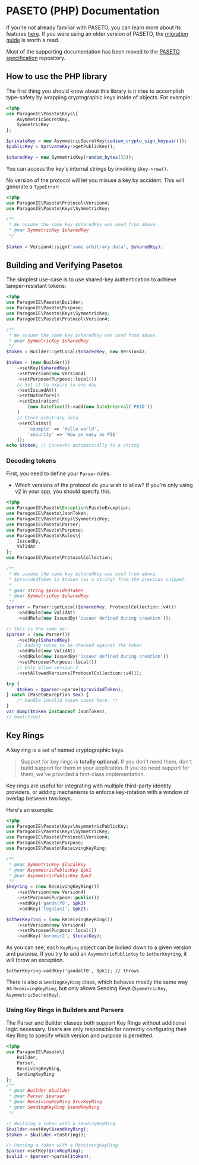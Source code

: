 # PASETO (PHP) Documentation

If you're not already familiar with PASETO, you can learn more about its features
[here](Features.md). If you were using an older version of PASETO, the
[migration guide](Migration.md) is worth a read. 

Most of the supporting documentation has been moved to the 
[PASETO specification](https://github.com/paseto-standard/paseto-spec) repository.

## How to use the PHP library

The first thing you should know about this library is it tries to accomplish
type-safety by wrapping cryptographic keys inside of objects. For example:

```php
<?php
use ParagonIE\Paseto\Keys\{
    AsymmetricSecretKey,
    SymmetricKey    
};

$privateKey = new AsymmetricSecretKey(sodium_crypto_sign_keypair());
$publicKey = $privateKey->getPublicKey();

$sharedKey = new SymmetricKey(random_bytes(32));
```

You can access the key's internal strings by invoking `$key->raw()`. 

No version of the protocol will let you misuse a key by accident.
This will generate a `TypeError`:

```php
<?php
use ParagonIE\Paseto\Protocol\Version4;
use ParagonIE\Paseto\Keys\SymmetricKey;

/**
 * We assume the same key $sharedKey was used from above.
 * @var SymmetricKey $sharedKey
 */
 
$token = Version4::sign('some arbitrary data', $sharedKey);
```

## Building and Verifying Pasetos

The simplest use-case is to use shared-key authentication
to achieve tamper-resistant tokens:

```php
<?php
use ParagonIE\Paseto\Builder;
use ParagonIE\Paseto\Purpose;
use ParagonIE\Paseto\Keys\SymmetricKey;
use ParagonIE\Paseto\Protocol\Version4;

/**
 * We assume the same key $sharedKey was used from above.
 * @var SymmetricKey $sharedKey
 */
$token = Builder::getLocal($sharedKey, new Version4);

$token = (new Builder())
    ->setKey($sharedKey)
    ->setVersion(new Version4)
    ->setPurpose(Purpose::local())
    // Set it to expire in one day
    ->setIssuedAt()
    ->setNotBefore()
    ->setExpiration(
        (new DateTime())->add(new DateInterval('P01D'))
    )
    // Store arbitrary data
    ->setClaims([
        'example' => 'Hello world',
        'security' => 'Now as easy as PIE'
    ]);
echo $token; // Converts automatically to a string
```

### Decoding tokens

First, you need to define your `Parser` rules.

* Which versions of the protocol do you wish to allow? If you're only
  using v2 in your app, you should specify this.

```php
<?php
use ParagonIE\Paseto\Exception\PasetoException;
use ParagonIE\Paseto\JsonToken;
use ParagonIE\Paseto\Keys\SymmetricKey;
use ParagonIE\Paseto\Parser;
use ParagonIE\Paseto\Purpose;
use ParagonIE\Paseto\Rules\{
    IssuedBy,
    ValidAt
};
use ParagonIE\Paseto\ProtocolCollection;

/**
 * We assume the same key $sharedKey was used from above.
 * $providedToken is $token (as a string) from the previous snippet.
 *
 * @var string $providedToken
 * @var SymmetricKey $sharedKey
 */
$parser = Parser::getLocal($sharedKey, ProtocolCollection::v4())
    ->addRule(new ValidAt)
    ->addRule(new IssuedBy('issuer defined during creation'));

// This is the same as:
$parser = (new Parser())
    ->setKey($sharedKey)
    // Adding rules to be checked against the token
    ->addRule(new ValidAt)
    ->addRule(new IssuedBy('issuer defined during creation'))
    ->setPurpose(Purpose::local())
    // Only allow version 4
    ->setAllowedVersions(ProtocolCollection::v4());

try {
    $token = $parser->parse($providedToken);
} catch (PasetoException $ex) {
    /* Handle invalid token cases here. */
}
var_dump($token instanceof JsonToken);
// bool(true)
```

## Key Rings

A key ring is a set of named cryptographic keys.

> Support for key rings is **totally optional.** If you don't need them, don't build support for them
in your application. If you do need support for them, we've provided a first-class implementation.

Key rings are useful for integrating with multiple third-party identity providers, or adding
mechanisms to enforce key-rotation with a window of overlap between two keys.

Here's an example:

```php
<?php
use ParagonIE\Paseto\Keys\AsymmetricPublicKey;
use ParagonIE\Paseto\Keys\SymmetricKey;
use ParagonIE\Paseto\Protocol\Version4;
use ParagonIE\Paseto\Purpose;
use ParagonIE\Paseto\ReceivingKeyRing;

/**
 * @var SymmetricKey $localKey
 * @var AsymmetricPublicKey $pk1
 * @var AsymmetricPublicKey $pk2
 */
$keyring = (new ReceivingKeyRing())
    ->setVersion(new Version4)
    ->setPurpose(Purpose::public())
    ->addKey('gandalf0', $pk1)
    ->addKey('legolas1', $pk2);

$otherKeyring = (new ReceivingKeyRing())
    ->setVersion(new Version4)
    ->setPurpose(Purpose::local())
    ->addKey('boromir2', $localKey);
```

As you can see, each `KeyRing` object can be locked down to a given version and purpose.
If you try to add an `AsymmetricPublicKey` to `$otherKeyring`, it will throw an exception.

```
$otherKeyring->addKey('gandalf0', $pk1); // throws
```

There is also a `SendingKeyRing` class, which behaves mostly the same way as `ReceivingKeyRing`,
but only allows Sending Keys (`SymmetricKey`, `AsymmetricSecretKey`).

### Using Key Rings in Builders and Parsers

The Parser and Builder classes both support Key Rings without additional logic necessary.
Users are only responsible for correctly configuring their Key Ring to specify which version
and purpose is permitted.

```php
<?php
use ParagonIE\Paseto\{
    Builder,
    Parser,
    ReceivingKeyRing,
    SendingKeyRing
};
/**
 * @var Builder $builder
 * @var Parser $parser
 * @var ReceivingKeyRing $rcvKeyRing
 * @var SendingKeyRing $sendKeyRing
 */

// Building a token with a SendingKeyRing
$builder->setKey($sendKeyRing);
$token = $builder->toString();

// Parsing a token with a ReceivingKeyRing
$parser->setKey($rcvKeyRing);
$valid = $parser->parse($token);
```
